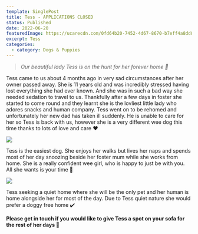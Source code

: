 ```yaml
---
template: SinglePost
title: Tess - APPLICATIONS CLOSED
status: Published
date: 2022-06-20
featuredImage: https://ucarecdn.com/0fd64b20-7452-4d67-8670-b7eff4a8dd86/-/crop/954x585/6,0/-/preview/
excerpt: Tess
categories:
  - category: Dogs & Puppies
---
```

> *Our beautiful lady Tess is on the hunt for her forever home 🏡* 

Tess came to us about 4 months ago in very sad circumstances after her owner passed away. She is 11 years old and was incredibly stressed having lost everything she had ever known. And she was in such a bad way she needed sedation to travel to us. Thankfully after a few days in foster she started to come round and they learnt she is the lovliest little lady who adores snacks and human company. Tess went on to be rehomed and unfortunately her new dad has taken ill suddenly. He is unable to care for her so Tess is back with us, however she is a very different wee dog this time thanks to lots of love and care ❤️

![](https://ucarecdn.com/fafe95be-111a-4b8a-ba0c-0a9b236b960e/)

Tess is the easiest dog. She enjoys her walks but lives her naps and spends most of her day snoozing beside her foster mum while she works from home. She is a really confident wee girl, who is happy to just be with you. All she wants is your time 🥰

![](https://ucarecdn.com/3f61bd6a-bf04-4984-8e8d-377397c7aacc/)

Tess seeking a quiet home where she will be the only pet and her human is home alongside her for most of the day. Due to Tess quiet nature she would prefer a doggy free home ✔️ 

**Please get in touch if you would like to give Tess a spot on your sofa for the rest of her days 🏡**